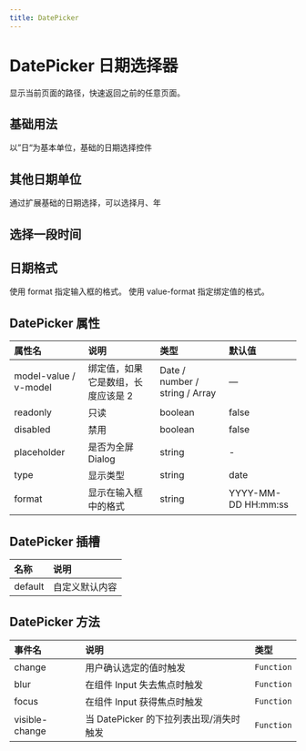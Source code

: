 ```yaml
---
title: DatePicker
---
```


# DatePicker 日期选择器

显示当前页面的路径，快速返回之前的任意页面。

## 基础用法

以”日“为基本单位，基础的日期选择控件

<preview path="../examples/date-picker/basic.vue" title="" description=""></preview>

## 其他日期单位

通过扩展基础的日期选择，可以选择月、年

<preview path="../examples/date-picker/type.vue" title="" description=""></preview>

## 选择一段时间

<preview path="../examples/date-picker/range.vue" title="" description=""></preview>

## 日期格式

使用 format 指定输入框的格式。 使用 value-format 指定绑定值的格式。

<preview path="../examples/date-picker/format.vue" title="" description=""></preview>

## DatePicker 属性

| 属性名                | 说明                               | 类型                           | 默认值              |
| :-------------------- | :--------------------------------- | :----------------------------- | :------------------ |
| model-value / v-model | 绑定值，如果它是数组，长度应该是 2 | Date / number / string / Array | —                   |
| readonly              | 只读                               | boolean                        | false               |
| disabled              | 禁用                               | boolean                        | false               |
| placeholder           | 是否为全屏 Dialog                  | string                         | -                   |
| type                  | 显示类型                           | string                         | date                |
| format                | 显示在输入框中的格式               | string                         | YYYY-MM-DD HH:mm:ss |

## DatePicker 插槽

| 名称    | 说明           |
| :------ | :------------- |
| default | 自定义默认内容 |

## DatePicker 方法

| 事件名         | 说明                                    | 类型       |
| :------------- | :-------------------------------------- | :--------- |
| change         | 用户确认选定的值时触发                  | `Function` |
| blur           | 在组件 Input 失去焦点时触发             | `Function` |
| focus          | 在组件 Input 获得焦点时触发             | `Function` |
| visible-change | 当 DatePicker 的下拉列表出现/消失时触发 | `Function` |

<style>
  .vitepress-demo-preview__element-plus__container {
    overflow: unset;
  }
</style>
